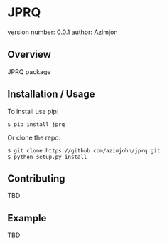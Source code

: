JPRQ
===============================

version number: 0.0.1
author: Azimjon

Overview
--------

JPRQ package

Installation / Usage
--------------------

To install use pip:

    $ pip install jprq


Or clone the repo:

    $ git clone https://github.com/azimjohn/jprq.git
    $ python setup.py install
    
Contributing
------------

TBD

Example
-------

TBD